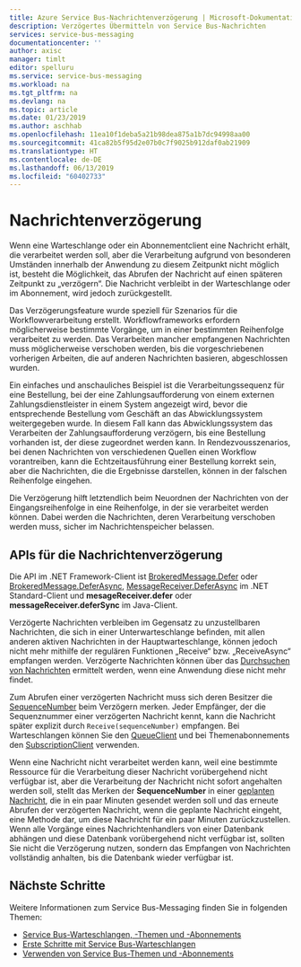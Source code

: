 ```yaml
---
title: Azure Service Bus-Nachrichtenverzögerung | Microsoft-Dokumentation
description: Verzögertes Übermitteln von Service Bus-Nachrichten
services: service-bus-messaging
documentationcenter: ''
author: axisc
manager: timlt
editor: spelluru
ms.service: service-bus-messaging
ms.workload: na
ms.tgt_pltfrm: na
ms.devlang: na
ms.topic: article
ms.date: 01/23/2019
ms.author: aschhab
ms.openlocfilehash: 11ea10f1deba5a21b98dea875a1b7dc94998aa00
ms.sourcegitcommit: 41ca82b5f95d2e07b0c7f9025b912daf0ab21909
ms.translationtype: HT
ms.contentlocale: de-DE
ms.lasthandoff: 06/13/2019
ms.locfileid: "60402733"
---
```

# <a name="message-deferral"></a>Nachrichtenverzögerung

Wenn eine Warteschlange oder ein Abonnementclient eine Nachricht erhält, die verarbeitet werden soll, aber die Verarbeitung aufgrund von besonderen Umständen innerhalb der Anwendung zu diesem Zeitpunkt nicht möglich ist, besteht die Möglichkeit, das Abrufen der Nachricht auf einen späteren Zeitpunkt zu „verzögern“. Die Nachricht verbleibt in der Warteschlange oder im Abonnement, wird jedoch zurückgestellt.

Das Verzögerungsfeature wurde speziell für Szenarios für die Workflowverarbeitung erstellt. Workflowframeworks erfordern möglicherweise bestimmte Vorgänge, um in einer bestimmten Reihenfolge verarbeitet zu werden. Das Verarbeiten mancher empfangenen Nachrichten muss möglicherweise verschoben werden, bis die vorgeschriebenen vorherigen Arbeiten, die auf anderen Nachrichten basieren, abgeschlossen wurden.

Ein einfaches und anschauliches Beispiel ist die Verarbeitungssequenz für eine Bestellung, bei der eine Zahlungsaufforderung von einem externen Zahlungsdienstleister in einem System angezeigt wird, bevor die entsprechende Bestellung vom Geschäft an das Abwicklungssystem weitergegeben wurde. In diesem Fall kann das Abwicklungssystem das Verarbeiten der Zahlungsaufforderung verzögern, bis eine Bestellung vorhanden ist, der diese zugeordnet werden kann. In Rendezvousszenarios, bei denen Nachrichten von verschiedenen Quellen einen Workflow vorantreiben, kann die Echtzeitausführung einer Bestellung korrekt sein, aber die Nachrichten, die die Ergebnisse darstellen, können in der falschen Reihenfolge eingehen.

Die Verzögerung hilft letztendlich beim Neuordnen der Nachrichten von der Eingangsreihenfolge in eine Reihenfolge, in der sie verarbeitet werden können. Dabei werden die Nachrichten, deren Verarbeitung verschoben werden muss, sicher im Nachrichtenspeicher belassen.

## <a name="message-deferral-apis"></a>APIs für die Nachrichtenverzögerung

Die API im .NET Framework-Client ist [BrokeredMessage.Defer](/dotnet/api/microsoft.servicebus.messaging.brokeredmessage.defer?view=azureservicebus-4.1.1#Microsoft_ServiceBus_Messaging_BrokeredMessage_Defer) oder [BrokeredMessage.DeferAsync](/dotnet/api/microsoft.servicebus.messaging.brokeredmessage.deferasync?view=azureservicebus-4.1.1#Microsoft_ServiceBus_Messaging_BrokeredMessage_DeferAsync), [MessageReceiver.DeferAsync](/dotnet/api/microsoft.azure.servicebus.core.messagereceiver.deferasync) im .NET Standard-Client und **mesageReceiver.defer** oder **messageReceiver.deferSync** im Java-Client. 

Verzögerte Nachrichten verbleiben im Gegensatz zu unzustellbaren Nachrichten, die sich in einer Unterwarteschlange befinden, mit allen anderen aktiven Nachrichten in der Hauptwarteschlange, können jedoch nicht mehr mithilfe der regulären Funktionen „Receive“ bzw. „ReceiveAsync“ empfangen werden. Verzögerte Nachrichten können über das [Durchsuchen von Nachrichten](message-browsing.md) ermittelt werden, wenn eine Anwendung diese nicht mehr findet.

Zum Abrufen einer verzögerten Nachricht muss sich deren Besitzer die [SequenceNumber](/dotnet/api/microsoft.azure.servicebus.message.systempropertiescollection.sequencenumber#Microsoft_Azure_ServiceBus_Message_SystemPropertiesCollection_SequenceNumber) beim Verzögern merken. Jeder Empfänger, der die Sequenznummer einer verzögerten Nachricht kennt, kann die Nachricht später explizit durch `Receive(sequenceNumber)` empfangen. Bei Warteschlangen können Sie den [QueueClient](/dotnet/api/microsoft.servicebus.messaging.queueclient) und bei Themenabonnements den [SubscriptionClient](/dotnet/api/microsoft.servicebus.messaging.subscriptionclient) verwenden.

Wenn eine Nachricht nicht verarbeitet werden kann, weil eine bestimmte Ressource für die Verarbeitung dieser Nachricht vorübergehend nicht verfügbar ist, aber die Verarbeitung der Nachricht nicht sofort angehalten werden soll, stellt das Merken der **SequenceNumber** in einer [geplanten Nachricht](message-sequencing.md), die in ein paar Minuten gesendet werden soll und das erneute Abrufen der verzögerten Nachricht, wenn die geplante Nachricht eingeht, eine Methode dar, um diese Nachricht für ein paar Minuten zurückzustellen. Wenn alle Vorgänge eines Nachrichtenhandlers von einer Datenbank abhängen und diese Datenbank vorübergehend nicht verfügbar ist, sollten Sie nicht die Verzögerung nutzen, sondern das Empfangen von Nachrichten vollständig anhalten, bis die Datenbank wieder verfügbar ist.


## <a name="next-steps"></a>Nächste Schritte

Weitere Informationen zum Service Bus-Messaging finden Sie in folgenden Themen:

* [Service Bus-Warteschlangen, -Themen und -Abonnements](service-bus-queues-topics-subscriptions.md)
* [Erste Schritte mit Service Bus-Warteschlangen](service-bus-dotnet-get-started-with-queues.md)
* [Verwenden von Service Bus-Themen und -Abonnements](service-bus-dotnet-how-to-use-topics-subscriptions.md)
